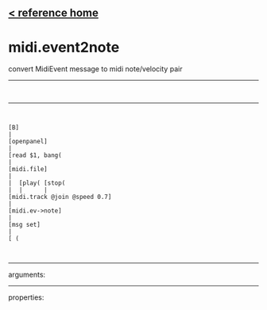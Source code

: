 [< reference home](ceammc_lib.html)
---

# midi.event2note


convert MidiEvent message to midi note/velocity pair

---

<br>


---


```


[B]
|
[openpanel]
|
[read $1, bang(
|
[midi.file]
|
|  [play( [stop(
|  |      |
[midi.track @join @speed 0.7]
|
[midi.ev->note]
|
[msg set]
|
[ (

            
```

---
arguments:


---
properties:


